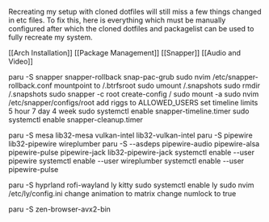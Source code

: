 Recreating my setup with cloned dotfiles will still miss a few things changed in etc files.
To fix this, here is everything which must be manually configured after which the cloned dotfiles and packagelist can be used to fully recreate my system.

[[Arch Installation]]
[[Package Management]]
[[Snapper]]
[[Audio and Video]]

paru -S snapper snapper-rollback snap-pac-grub
sudo nvim /etc/snapper-rollback.conf
mountpoint to /.btrfsroot
sudo umount /.snapshots
sudo rmdir /.snapshots
sudo snapper -c root create-config /
sudo mount -a
sudo nvim /etc/snapper/configs/root
add riggs to ALLOWED_USERS
set timeline limits 
5 hour
7 day 
4 week
sudo systemctl enable snapper-timeline.timer
sudo systemctl enable snapper-cleanup.timer


paru -S mesa lib32-mesa vulkan-intel lib32-vulkan-intel 
paru -S pipewire lib32-pipewire wireplumber
paru -S --asdeps pipewire-audio pipewire-alsa pipewire-pulse pipewire-jack lib32-pipewire-jack
systemctl enable --user pipewire
systemctl enable --user wireplumber
systemctl enable --user pipewire-pulse

paru -S hyprland rofi-wayland ly kitty
sudo systemctl enable ly
sudo nvim /etc/ly/config.ini
change animation to matrix
change numlock to true

paru -S zen-browser-avx2-bin